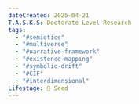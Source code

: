 ```yaml
---
dateCreated: 2025-04-21
T.A.S.K.S: Doctorate Level Research
tags:
  - "#semiotics"
  - "#multiverse"
  - "#narrative-framework"
  - "#existence-mapping"
  - "#symbolic-drift"
  - "#CIF"
  - "#interdimensional"
Lifestage: 🌱 Seed
---
```

